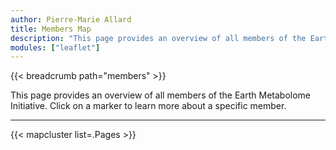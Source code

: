 ```yaml
---
author: Pierre-Marie Allard
title: Members Map
description: "This page provides an overview of all members of the Earth Metabolome Initiative. Click on a marker to learn more about a specific member."
modules: ["leaflet"]
---
```


{{< breadcrumb path="members" >}}

This page provides an overview of all members of the Earth Metabolome Initiative. Click on a marker to learn more about a specific member.

---

{{< mapcluster list=.Pages >}}
